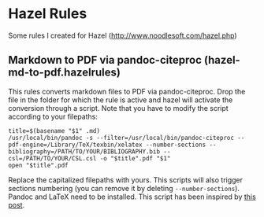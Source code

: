 # Hazel Rules
Some rules I created for Hazel (http://www.noodlesoft.com/hazel.php)

## Markdown to PDF via pandoc-citeproc (hazel-md-to-pdf.hazelrules)
This rules converts markdown files to PDF via pandoc-citeproc. Drop the file in the folder for which the rule is active and hazel will activate the conversion through a script. Note that you have to modify the script according to your filepaths:
```script
title=$(basename "$1" .md)
/usr/local/bin/pandoc -s --filter=/usr/local/bin/pandoc-citeproc --pdf-engine=/Library/TeX/texbin/xelatex --number-sections --bibliography=/PATH/TO/YOUR/BIBLIOGRAPHY.bib --csl=/PATH/TO/YOUR/CSL.csl -o "$title".pdf "$1"
open "$title".pdf
```
Replace the capitalized filepaths with yours. This scripts will also trigger sections numbering (you can remove it by deleting `--number-sections`). Pandoc and LaTeX need to be installed.
This script has been inspired by [this post](https://raphaelkabo.com/blog/posts/markdown-to-word/).
